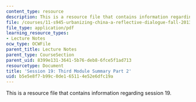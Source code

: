 ```yaml
---
content_type: resource
description: This is a resource file that contains information regarding session 19.
file: /courses/11-s945-urbanizing-china-a-reflective-dialogue-fall-2013/b5e5e8f7b99c0de165114e52e6dfc19a_MIT11_S945F13_Session19.pdf
file_type: application/pdf
learning_resource_types:
- Lecture Notes
ocw_type: OCWFile
parent_title: Lecture Notes
parent_type: CourseSection
parent_uid: 8399e131-3641-5b76-deb8-6fce5f1ad713
resourcetype: Document
title: 'Session 19: Third Module Summary Part 2'
uid: b5e5e8f7-b99c-0de1-6511-4e52e6dfc19a
---
```

This is a resource file that contains information regarding session 19.

